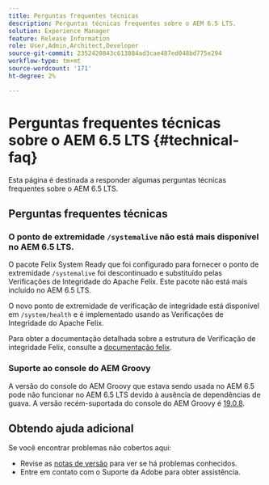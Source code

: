 ```yaml
---
title: Perguntas frequentes técnicas
description: Perguntas técnicas frequentes sobre o AEM 6.5 LTS.
solution: Experience Manager
feature: Release Information
role: User,Admin,Architect,Developer
source-git-commit: 2352420843c613884ad3cae487ed048bd775e294
workflow-type: tm+mt
source-wordcount: '171'
ht-degree: 2%

---
```


# Perguntas frequentes técnicas sobre o AEM 6.5 LTS {#technical-faq}

Esta página é destinada a responder algumas perguntas técnicas frequentes sobre o AEM 6.5 LTS.

## Perguntas frequentes técnicas

### O ponto de extremidade `/systemalive` não está mais disponível no AEM 6.5 LTS.

O pacote Felix System Ready que foi configurado para fornecer o ponto de extremidade `/systemalive` foi descontinuado e substituído pelas Verificações de Integridade do Apache Felix. Este pacote não está mais incluído no AEM 6.5 LTS.

O novo ponto de extremidade de verificação de integridade está disponível em `/system/health` e é implementado usando as Verificações de Integridade do Apache Felix.

Para obter a documentação detalhada sobre a estrutura de Verificação de integridade Felix, consulte a [documentação felix](https://github.com/apache/felix-dev/blob/master/healthcheck/README.md).

### Suporte ao console do AEM Groovy

A versão do console do AEM Groovy que estava sendo usada no AEM 6.5 pode não funcionar no AEM 6.5 LTS devido à ausência de dependências de guava. A versão recém-suportada do console do AEM Groovy é [19.0.8](https://mvnrepository.com/artifact/be.orbinson.aem/aem-groovy-console/19.0.8).

## Obtendo ajuda adicional

Se você encontrar problemas não cobertos aqui:
* Revise as [notas de versão](/help/release-notes/release-notes.md) para ver se há problemas conhecidos.
* Entre em contato com o Suporte da Adobe para obter assistência.
